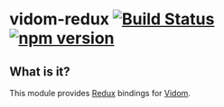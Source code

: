 # vidom-redux [![Build Status](https://secure.travis-ci.org/dfilatov/vidom-redux.png)](http://travis-ci.org/dfilatov/vidom-css-animation-group) [![npm version](https://badge.fury.io/js/vidom-css-animation-group.svg)](http://badge.fury.io/js/vidom-redux)

## What is it?

This module provides [Redux](https://github.com/reactjs/redux) bindings for [Vidom](https://github.com/dfilatov/vidom).
